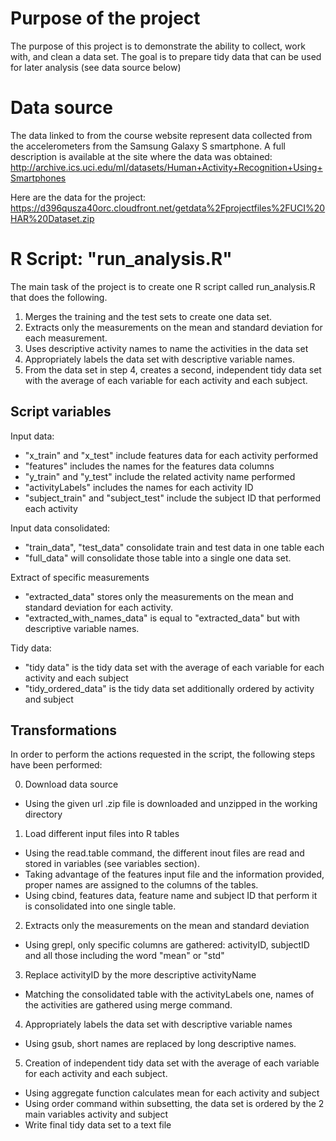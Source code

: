 # Purpose of the project
The purpose of this project is to demonstrate the ability to collect, work with, and clean a data set. 
The goal is to prepare tidy data that can be used for later analysis (see data source below)

# Data source
The data linked to from the course website represent data collected from the accelerometers from the Samsung Galaxy S smartphone. A full description is available at the site where the data was obtained:
http://archive.ics.uci.edu/ml/datasets/Human+Activity+Recognition+Using+Smartphones

Here are the data for the project:
https://d396qusza40orc.cloudfront.net/getdata%2Fprojectfiles%2FUCI%20HAR%20Dataset.zip

# R Script: "run_analysis.R"
The main task of the project is to create one R script called run_analysis.R that does the following.

1. Merges the training and the test sets to create one data set.
2. Extracts only the measurements on the mean and standard deviation for each measurement.
3. Uses descriptive activity names to name the activities in the data set
4. Appropriately labels the data set with descriptive variable names.
5. From the data set in step 4, creates a second, independent tidy data set with the average of each variable for each activity and each subject.

## Script variables
Input data:
* "x_train" and "x_test" include features data for each activity performed
* "features" includes the names for the features data columns
* "y_train" and "y_test" include the related activity name performed
* "activityLabels" includes the names for each activity ID
* "subject_train" and "subject_test" include the subject ID that performed each activity

Input data consolidated:
* "train_data", "test_data" consolidate train and test data in one table each
* "full_data" will consolidate those table into a single one data set.

Extract of specific measurements
* "extracted_data" stores only the measurements on the mean and standard deviation for each activity.
* "extracted_with_names_data" is equal to "extracted_data" but with descriptive variable names.

Tidy data:
* "tidy data" is the tidy data set with the average of each variable for each activity and each subject
* "tidy_ordered_data" is the tidy data set additionally ordered by activity and subject

## Transformations
In order to perform the actions requested in the script, the following steps have been performed:

0. Download data source
* Using the given url .zip file is downloaded and unzipped in the working directory
1. Load different input files into R tables
* Using the read.table command, the different inout files are read and stored in variables (see variables section).
* Taking advantage of the features input file and the information provided, proper names are assigned to the columns of the tables.
* Using cbind, features data, feature name and subject ID that perform it is consolidated into one single table.
2. Extracts only the measurements on the mean and standard deviation
* Using grepl, only specific columns are gathered: activityID, subjectID and all those including the word "mean" or "std"
3. Replace activityID by the more descriptive activityName
* Matching the consolidated table with the activityLabels one, names of the activities are gathered using merge command.
4. Appropriately labels the data set with descriptive variable names
* Using gsub, short names are replaced by long descriptive names.
5. Creation of independent tidy data set with the average of each variable for each activity and each subject.
* Using aggregate function calculates mean for each activity and subject
* Using order command within subsetting, the data set is ordered by the 2 main variables activity and subject
* Write final tidy data set to a text file

